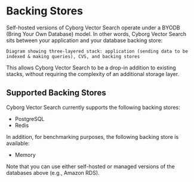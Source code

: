 # Backing Stores

Self-hosted versions of Cyborg Vector Search operate under a BYODB (Bring Your Own Database) model. In other words, Cyborg Vector Search sits between your application and your database backing store:

```
Diagram showing three-layered stack: application (sending data to be indexed & making queries), CVS, and backing stores
```

This allows Cyborg Vector Search to be a drop-in addition to existing stacks, without requiring the complexity of an additional storage layer.

## Supported Backing Stores

Cyborg Vector Search currently supports the following backing stores:

- PostgreSQL
- Redis

In addition, for benchmarking purposes, the following backing store is available:

- Memory

Note that you can use either self-hosted or managed versions of the databases above (e.g., Amazon RDS).